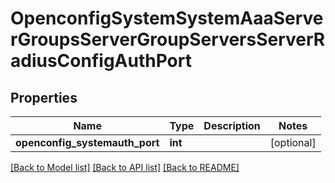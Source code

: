 # OpenconfigSystemSystemAaaServerGroupsServerGroupServersServerRadiusConfigAuthPort

## Properties
Name | Type | Description | Notes
------------ | ------------- | ------------- | -------------
**openconfig_systemauth_port** | **int** |  | [optional] 

[[Back to Model list]](../README.md#documentation-for-models) [[Back to API list]](../README.md#documentation-for-api-endpoints) [[Back to README]](../README.md)


